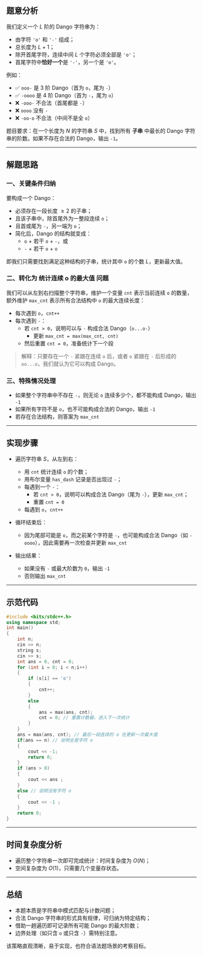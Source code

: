 ## 题意分析

我们定义一个 $L$ 阶的 Dango 字符串为：

- 由字符 `'o'` 和 `'-'` 组成；
- 总长度为 $L+1$；
- 除开首尾字符，连续中间 $L$ 个字符必须全部是 `'o'`；
- 首尾字符中**恰好一个**是 `'-'`，另一个是 `'o'`。

例如：

- ✅ `ooo-` 是 3 阶 Dango（首为 `o`，尾为 `-`）
- ✅ `-oooo` 是 4 阶 Dango（首为 `-`，尾为 `o`）
- ❌ `-ooo-` 不合法（首尾都是 `-`）
- ❌ `oooo` 没有 `-`
- ❌ `-oo-o` 不合法（中间不是全 `o`）

题目要求：在一个长度为 $N$ 的字符串 $S$ 中，找到所有 **子串** 中最长的 Dango 字符串的阶数。如果不存在合法的 Dango，输出 `-1`。

---

## 解题思路

### 一、关键条件归纳

要构成一个 Dango：

- 必须存在一段长度 $\geq 2$ 的子串；
- 且该子串中，除首尾外为一整段连续 `o`；
- 且首或尾为 `-`，另一端为 `o`；
- 简化后，Dango 的结构就变成：
    - `o` + 若干 `o` + `-`，或
    - `-` + 若干 `o` + `o`

即我们只需要找到满足这种结构的子串，统计其中 `o` 的个数 $L$，更新最大值。

### 二、转化为 **统计连续 o 的最大值** 问题

我们可以从左到右扫描整个字符串，维护一个变量 `cnt` 表示当前连续 `o` 的数量，额外维护 `max_cnt` 表示所有合法结构中 `o` 的最大连续长度：

- 每次遇到 `o`，`cnt++`
- 每次遇到 `-`：
  - 若 `cnt > 0`，说明可以与 `-` 构成合法 Dango（`o...o-`）
    - 更新 `max_cnt = max(max_cnt, cnt)`
  - 然后重置 `cnt = 0`，准备统计下一个段

> 解释：只要存在一个 `-` 紧跟在连续 `o` 后，或者 `o` 紧跟在 `-` 后形成的 `oo...o`，我们就认为它可以构成 Dango。

### 三、特殊情况处理

- 如果整个字符串中不存在 `-`，则无论 `o` 连续多少个，都不能构成 Dango，输出 `-1`
- 如果所有字符不是 `o`，也不可能构成合法的 Dango，输出 `-1`
- 若存在合法结构，则答案为 `max_cnt`

---

## 实现步骤

- 遍历字符串 $S$，从左到右：
     - 用 `cnt` 统计连续 `o` 的个数；
     - 用布尔变量 `has_dash` 记录是否出现过 `-`；
     - 每遇到一个 `-`：
         - 若 `cnt > 0`，说明可以构成合法 Dango（尾为 `-`），更新 `max_cnt`；
         - 重置 `cnt = 0`
     - 每遇到 `o`，`cnt++`

- 循环结束后：
     - 因为尾部可能是 `o`，而之前某个字符是 `-`，也可能构成合法 Dango（如 `-oooo`），因此需要再一次检查并更新 `max_cnt`

- 输出结果：
     - 如果没有 `-` 或最大阶数为 `0`，输出 `-1`
     - 否则输出 `max_cnt`

---


## 示范代码

```cpp
#include <bits/stdc++.h>
using namespace std;
int main() 
{
    int n;
    cin >> n;
    string s;
    cin >> s;
    int ans = 0, cnt = 0;
    for (int i = 0; i < n;i++) 
    { 
        if (s[i] == 'o') 
        {
            cnt++;
        } 
        else 
        {
            ans = max(ans, cnt);
            cnt = 0; // 重置计数器，进入下一次统计
        }
    }
    ans = max(ans, cnt); // 最后一段连续的 o 在更新一次最大值
    if(ans == n) // 说明全是字符 o
    {
    	cout << -1;
    	return 0;   
    }
    if (ans > 0) 
    {
        cout << ans ;
    } 
    else // 说明没有字符 o
    {
        cout << -1 ;
    }
    return 0;
}
```

---

## 时间复杂度分析

- 遍历整个字符串一次即可完成统计：时间复杂度为 $O(N)$；
- 空间复杂度为 $O(1)$，只需要几个变量存状态。

---

## 总结

- 本题本质是字符串中模式匹配与计数问题；
- 合法 Dango 字符串的形式具有规律，可归纳为特定结构；
- 借助一趟遍历即可记录所有可能 Dango 的最大阶数；
- 边界处理（如只含 `o` 或只含 `-`）需特别注意。

该策略直观清晰，易于实现，也符合语法题场景的考察目标。
